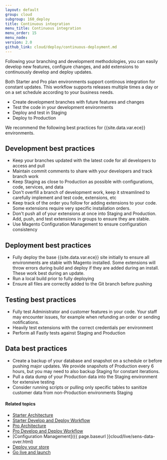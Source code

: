 ```yaml
---
layout: default
group: cloud
subgroup: 160_deploy
title: Continuous integration
menu_title: Continuous integration
menu_order: 15
menu_node:
version: 2.0
github_link: cloud/deploy/continuous-deployment.md
---
```


Following your branching and development methodologies, you can easily develop new features, configure changes, and add extensions to continuously develop and deploy updates.

Both Starter and Pro plan environments support continous integration for constant updates. This workflow supports releases multiple times a day or on a set schedule according to your business needs.

* Create development branches with future features and changes
* Test the code in your development environments
* Deploy and test in Staging
* Deploy to Production

We recommend the following best practices for {{site.data.var.ece}} environments.

## Development best practices

* Keep your branches updated with the latest code for all developers to access and pull
* Maintain commit comments to share with your developers and track branch work
* Keep Staging as close to Production as possible with configurations, code, services, and data
* Don't overfill a branch of development work, keep it streamlined to carefully implement and test code, extensions, etc
* Keep track of the order you follow for adding extensions to your code. Some extensions require very specific installation orders.
* Don't push all of your extensions at once into Staging and Production. Add, push, and test extensions in groups to ensure they are stable.
* Use Magento Configuration Management to ensure configuration consistency

## Deployment best practices

* Fully deploy the base {{site.data.var.ece}} site initially to ensure all environments are stable with Magento installed. Some extensions will throw errors during build and deploy if they are added during an install. These work best during an update.
* Run a local build prior to fully deploying
* Ensure all files are correctly added to the Git branch before pushing

## Testing best practices

* Fully test Administrator and customer features in your code. Your staff may encounter issues, for example when refunding an order or sending notifications.
* Heavily test extensions with the correct credentials per environment
* Perform all Fastly tests against Staging and Production

## Data best practices

* Create a backup of your database and snapshot on a schedule or before pushing major updates. We provide snapshots of Production every 6 hours, but you may need to also backup Staging for constant iterations.
* Pull a data dump of your Production data into the Staging environment for extensive testing
* Consider running scripts or pulling only specific tables to sanitize customer data from non-Production environments Staging

#### Related topics
* [Starter Architecture]({{page.baseurl}}cloud/basic-information/starter-architecture.html)
*	[Starter Develop and Deploy Workflow]({{page.baseurl}}cloud/basic-information/starter-develop-deploy-workflow.html)
* [Pro Architecture]({{page.baseurl}}cloud/reference/discover-arch.html)
*	[Pro Develop and Deploy Workflow]({{page.baseurl}}cloud/welcome/discover-workflow.html)
* [Configuration Management]({{ page.baseurl }}cloud/live/sens-data-over.html)
* [Deploy your store]({{page.baseurl}}cloud/live/stage-prod-live.html)
* [Go live and launch]({{page.baseurl}}cloud/live/live.html)
